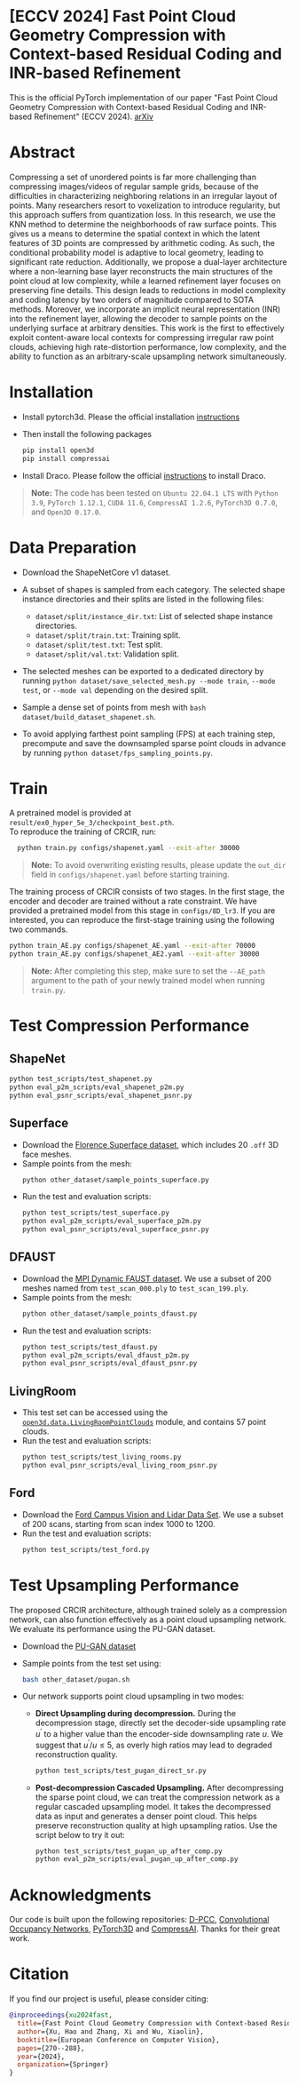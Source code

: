 # [ECCV 2024] Fast Point Cloud Geometry Compression with Context-based Residual Coding and INR-based Refinement
This is the official PyTorch implementation of our paper "Fast Point Cloud Geometry Compression with Context-based Residual Coding and INR-based Refinement" (ECCV 2024). [arXiv](https://arxiv.org/pdf/2408.02966)
# Abstract
Compressing a set of unordered points is far more challenging than compressing images/videos of regular sample grids, because of the
difficulties in characterizing neighboring relations in an irregular layout of points. Many researchers resort to voxelization to introduce regularity, but this approach suffers from quantization loss. In this research, we use the KNN method to determine the neighborhoods of raw surface points. This gives us a means to determine the spatial context in which the latent features of 3D points are compressed by arithmetic coding. As such, the conditional probability model is adaptive to local geometry, leading to significant rate reduction. Additionally, we propose a dual-layer architecture where a non-learning base layer reconstructs the main structures
of the point cloud at low complexity, while a learned refinement layer focuses on preserving fine details. This design leads to reductions in model complexity and coding latency by two orders of magnitude compared to SOTA methods. Moreover, we incorporate an implicit neural representation (INR) into the refinement layer, allowing the decoder to sample points on the underlying surface at arbitrary densities. This work is the first to effectively exploit content-aware local contexts for compressing irregular raw point clouds, achieving high rate-distortion performance, low complexity, and the ability to function as an arbitrary-scale upsampling network simultaneously.
# Installation
* Install pytorch3d. Please the official installation [instructions](https://github.com/facebookresearch/pytorch3d/blob/main/INSTALL.md)

* Then install the following packages
  ```bash
  pip install open3d
  pip install compressai
  ````
* Install Draco. Please follow the official [instructions](https://github.com/google/draco) to install Draco.

> **Note:** The code has been tested on `Ubuntu 22.04.1 LTS` with `Python 3.9`, `PyTorch 1.12.1`, `CUDA 11.6`, `CompressAI 1.2.6`, `PyTorch3D 0.7.0`, and `Open3D 0.17.0`.
# Data Preparation
* Download the ShapeNetCore v1 dataset.
  
* A subset of shapes is sampled from each category. The selected shape instance directories and their splits are listed in the following files:

  - `dataset/split/instance_dir.txt`: List of selected shape instance directories.
  - `dataset/split/train.txt`: Training split.
  - `dataset/split/test.txt`: Test split.
  - `dataset/split/val.txt`: Validation split.
* The selected meshes can be exported to a dedicated directory by running `python dataset/save_selected_mesh.py --mode train`, `--mode test`, or `--mode val` depending on the desired split. 
* Sample a dense set of points from mesh with `bash dataset/build_dataset_shapenet.sh`.
* To avoid applying farthest point sampling (FPS) at each training step, precompute and save the downsampled sparse point clouds in advance by running `python dataset/fps_sampling_points.py`.
  
#  Train
A pretrained model is provided at `result/ex0_hyper_5e_3/checkpoint_best.pth`.  
To reproduce the training of CRCIR, run:
```bash
  python train.py configs/shapenet.yaml --exit-after 30000
````
> **Note:** To avoid overwriting existing results, please update the `out_dir` field in `configs/shapenet.yaml` before starting training.

The training process of CRCIR consists of two stages. In the first stage, the encoder and decoder are trained without a rate constraint. We have provided a pretrained model from this stage in `configs/8D_lr3`. 
If you are interested, you can reproduce the first-stage training using the following two commands. 
```bash
python train_AE.py configs/shapenet_AE.yaml --exit-after 70000
python train_AE.py configs/shapenet_AE2.yaml --exit-after 30000
````
> **Note:** After completing this step, make sure to set the `--AE_path` argument to the path of your newly trained model when running `train.py`.

#  Test Compression Performance
## ShapeNet
```bash
python test_scripts/test_shapenet.py
python eval_p2m_scripts/eval_shapenet_p2m.py
python eval_psnr_scripts/eval_shapenet_psnr.py
````
## Superface
  
* Download the [Florence Superface dataset](https://www.micc.unifi.it/resources/datasets/florence-superface/), which includes 20 `.off` 3D face meshes.
* Sample points from the mesh:
  ```bash
  python other_dataset/sample_points_superface.py
  ````
* Run the test and evaluation scripts:
  ```bash
  python test_scripts/test_superface.py
  python eval_p2m_scripts/eval_superface_p2m.py
  python eval_psnr_scripts/eval_superface_psnr.py
  ````
## DFAUST
* Download the [MPI Dynamic FAUST dataset](https://dfaust.is.tue.mpg.de/index.html). We use a subset of 200 meshes named from `test_scan_000.ply` to `test_scan_199.ply`. 
* Sample points from the mesh:
  ```bash
  python other_dataset/sample_points_dfaust.py
  ````
* Run the test and evaluation scripts:
  ```bash
  python test_scripts/test_dfaust.py
  python eval_p2m_scripts/eval_dfaust_p2m.py
  python eval_psnr_scripts/eval_dfaust_psnr.py
  ````
## LivingRoom
* This test set can be accessed using the [`open3d.data.LivingRoomPointClouds`](https://www.open3d.org/docs/release/python_api/open3d.data.html) module, and contains 57 point clouds.
* Run the test and evaluation scripts:
  ```bash
  python test_scripts/test_living_rooms.py
  python eval_psnr_scripts/eval_living_room_psnr.py
  ````
## Ford
* Download the [Ford Campus Vision and Lidar Data Set](https://robots.engin.umich.edu/SoftwareData/Ford). We use a subset of 200 scans, starting from scan index 1000 to 1200.
* Run the test and evaluation scripts:
  ```bash
  python test_scripts/test_ford.py
  ````
#  Test Upsampling Performance
The proposed CRCIR architecture, although trained solely as a compression network, can also function effectively as a point cloud upsampling network. We evaluate its performance using the PU-GAN dataset.

* Download the [PU-GAN dataset](https://drive.google.com/file/d/1BNqjidBVWP0_MUdMTeGy1wZiR6fqyGmC/view)
* Sample points from the test set using:
  ```bash
  bash other_dataset/pugan.sh
  ````
* Our network supports point cloud upsampling in two modes:

  - **Direct Upsampling during decompression.** During the decompression stage, directly set the decoder-side upsampling rate $u^{\prime}$ to a higher value than the encoder-side downsampling rate $u$. We suggest that $u^{\prime} / u \leq 5$, as overly high ratios may lead to degraded reconstruction quality. 
    ```bash
    python test_scripts/test_pugan_direct_sr.py
    ````
  - **Post-decompression Cascaded Upsampling.** After decompressing the sparse point cloud, we can treat the compression network as a regular cascaded upsampling model. It takes the decompressed data as input and generates a denser point cloud. This helps preserve reconstruction quality at high upsampling ratios. Use the script below to try it out:
    ```bash
    python test_scripts/test_pugan_up_after_comp.py
    python eval_p2m_scripts/eval_pugan_up_after_comp.py
    ````
#  Acknowledgments
Our code is built upon the following repositories: [D-PCC](https://github.com/yunhe20/D-PCC), [Convolutional Occupancy Networks](https://github.com/autonomousvision/convolutional_occupancy_networks), [PyTorch3D](https://github.com/facebookresearch/pytorch3d) and [CompressAI](https://github.com/InterDigitalInc/CompressAI). Thanks for their great work.
#  Citation
If you find our project is useful, please consider citing:
```bibtex
@inproceedings{xu2024fast,
  title={Fast Point Cloud Geometry Compression with Context-based Residual Coding and INR-based Refinement},
  author={Xu, Hao and Zhang, Xi and Wu, Xiaolin},
  booktitle={European Conference on Computer Vision},
  pages={270--288},
  year={2024},
  organization={Springer}
}
